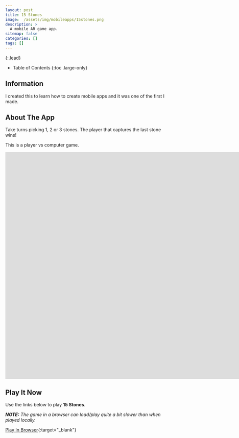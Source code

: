 ```yaml
---
layout: post
title: 15 Stones
image:  /assets/img/mobileapps/15stones.png
description: >
  A mobile AR game app.
sitemap: false
categories: []
tags: []
---
```


{:.lead}

- Table of Contents
{:toc .large-only}

## Information

I created this to learn how to create mobile apps and it was one of the first I made.  

## About The App

Take turns picking 1, 2 or 3 stones. The player that captures the last stone wins!

This is a player vs computer game.

<div class="lead aspect-ratio sixteen-nine">
          
<iframe width="1903" height="711" src="https://www.youtube.com/embed/SvX0BWVAn-4" frameborder="0" allow="accelerometer; autoplay; clipboard-write; encrypted-media; gyroscope; picture-in-picture" allowfullscreen></iframe>

</div>

## Play It Now

Use the links below to play **15 Stones**.

***NOTE:***  *The game in a browser can load/play quite a bit slower than when played locally.*

[Play In Browser](https://jeffreychaplin.github.io/Stones15/){:target="_blank"}